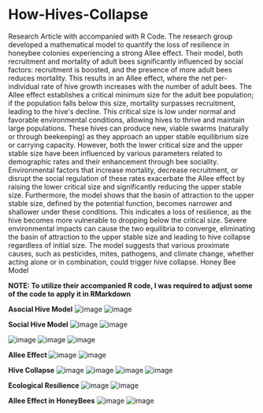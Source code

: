 # How-Hives-Collapse
Research Article with accompanied with R Code.
 The research group developed a mathematical model to quantify the loss of resilience in honeybee colonies experiencing a strong Allee effect. Their model, both recruitment 
and mortality of adult bees significantly influenced by social factors: recruitment is boosted, and the presence of more adult bees reduces mortality. This results in an Allee effect, 
where the net per-individual rate of hive growth increases with the number of adult bees. The Allee effect establishes a critical minimum size for the adult bee population; if the population falls below this size, mortality surpasses recruitment, leading to the hive's decline.
This critical size is low under normal and favorable environmental conditions, allowing hives to thrive and maintain large populations. These hives can produce new, viable swarms (naturally or through beekeeping) as they approach an upper stable equilibrium size or carrying capacity. However, both the lower critical size and the upper stable size have been influenced by various parameters related to demographic rates and their enhancement through bee sociality. Environmental factors that increase mortality, decrease recruitment, or disrupt the social regulation of these rates exacerbate the Allee effect by raising the lower critical size and significantly reducing the upper stable size.
Furthermore, the model shows that the basin of attraction to the upper stable size, defined by the potential function, becomes narrower and shallower under these conditions. This indicates a loss of resilience, as the hive becomes more vulnerable to dropping below the critical size. Severe environmental impacts can cause the two equilibria to converge, eliminating the basin of attraction to the upper stable size and leading to hive collapse regardless of initial size.
The model suggests that various proximate causes, such as pesticides, mites, pathogens, and climate change, whether acting alone or in combination, could trigger hive collapse.
Honey Bee Model 


**NOTE:  To utilize their accompanied R code, I was required to adjust some of the code to apply it in RMarkdown**

**Asocial Hive Model**
![image](https://github.com/ecruz0369/How-Hives-Collapse/assets/143051028/983ca6f2-8b9f-4f5f-b7e7-c12cdd634022)
![image](https://github.com/ecruz0369/How-Hives-Collapse/assets/143051028/c2ddc9c2-c5af-4289-84b6-8f2631c0fccc)

**Social Hive Model**
![image](https://github.com/ecruz0369/How-Hives-Collapse/assets/143051028/564538ae-a970-4cf4-a95e-628b7ebcb374)
![image](https://github.com/ecruz0369/How-Hives-Collapse/assets/143051028/3e515684-5a03-4153-93a4-37fdfe889e26)

![image](https://github.com/ecruz0369/How-Hives-Collapse/assets/143051028/e5c83bd9-76a8-4d0e-8445-4d953ddadfe9)
![image](https://github.com/ecruz0369/How-Hives-Collapse/assets/143051028/b1aec037-198e-48ed-8928-7d163e99da50)
![image](https://github.com/ecruz0369/How-Hives-Collapse/assets/143051028/be6c4ce7-fc09-4eb3-90e2-1259494f0649)

**Allee Effect**
![image](https://github.com/ecruz0369/How-Hives-Collapse/assets/143051028/5e3df83c-2a59-4894-8db0-3193a71d5589)
![image](https://github.com/ecruz0369/How-Hives-Collapse/assets/143051028/ee596ddd-bee1-4c6b-8447-610e3893f8ae)

**Hive Collapse**
![image](https://github.com/ecruz0369/How-Hives-Collapse/assets/143051028/cf6bfb6b-70ce-4909-a5c4-8b625e6799b3)
![image](https://github.com/ecruz0369/How-Hives-Collapse/assets/143051028/cc86c304-f67a-4815-adc4-61176e315620)
![image](https://github.com/ecruz0369/How-Hives-Collapse/assets/143051028/6050b94a-25c3-44b3-a079-aa11584d684f)
![image](https://github.com/ecruz0369/How-Hives-Collapse/assets/143051028/308cc05a-0164-43ee-8940-8c75627f4fff)

**Ecological Resilience**
![image](https://github.com/ecruz0369/How-Hives-Collapse/assets/143051028/6ab58fbf-6e7b-46e8-9a92-ea490c4ab442)
![image](https://github.com/ecruz0369/How-Hives-Collapse/assets/143051028/7bc543d1-de7f-47d0-bac8-05c5eb1fe471)

**Allee Effect in HoneyBees**
![image](https://github.com/ecruz0369/How-Hives-Collapse/assets/143051028/022c6e44-4cd5-4395-9b34-3fb4b0a0de76)
![image](https://github.com/ecruz0369/How-Hives-Collapse/assets/143051028/c0620b21-d420-4eae-b404-fa6da16caf34)











